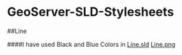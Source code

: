 # GeoServer-SLD-Stylesheets

##Line 

####I have used Black and Blue Colors in [Line.sld](https://github.com/Dhanus3133/GeoServer-SLD-Stylesheets/blob/master/SLD's/lines.sld) [Line.png]([https://github.com/Dhanus3133/GeoServer-SLD-Stylesheets/blob/master/SLD's/lines.sld)
